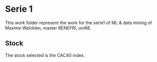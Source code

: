 # Serie 1
This work folder represent the work for the serie1 of ML & data mining of Maxime Welcklen, master BENEFRI, uniNE.

## Stock
The stock selected is the CAC40 index.